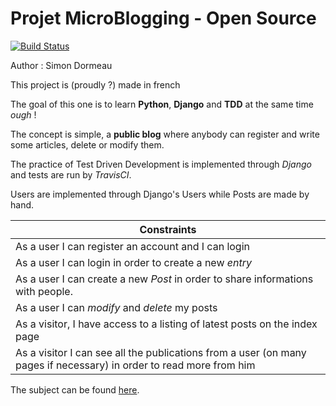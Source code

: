 # Projet MicroBlogging - Open Source

[![Build Status](https://travis-ci.org/sowdowdow/microblogging-django-project.svg?branch=master)](https://travis-ci.org/sowdowdow/microblogging-django-project)

Author :
    Simon Dormeau

This project is (proudly ?) made in french

The goal of this one is to learn **Python**, **Django** and **TDD** at the same time *ough* !

The concept is simple, a **public blog** where anybody can register and write some articles, delete or modify them.

The practice of Test Driven Development is implemented through *Django* and tests are run by *TravisCI*.

Users are implemented through Django's Users while Posts are made by hand.

| Constraints |
|---------------------------------------------------------------------------------------------------------------------|
| As a user I can register an account and I can login |
| As a user I can login in order to create a new *entry* |
| As a user I can create a new *Post* in order to share informations with people. |
| As a user I can *modify* and *delete* my posts |
| As a visitor, I have access to a listing of latest posts on the index page |
| As a visitor I can see all the publications from a user (on many pages if necessary) in order to read more from him |

The subject can be found [here](https://www.delahayeyourself.info/modules/LP%20Web%20Dynamique/django/projet/).




